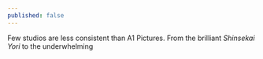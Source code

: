 ```yaml
---
published: false
---
```


Few studios are less consistent than A1 Pictures. From the brilliant *Shinsekai Yori* to the underwhelming